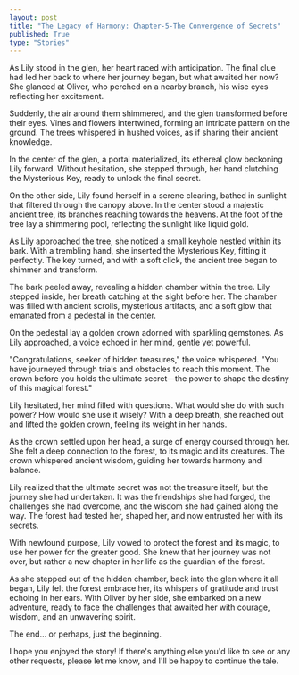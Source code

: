 ```yaml
---
layout: post
title: "The Legacy of Harmony: Chapter-5-The Convergence of Secrets"
published: True
type: "Stories"
---
```


As Lily stood in the glen, her heart raced with anticipation. The final clue had led her back to where her journey began, but what awaited her now? She glanced at Oliver, who perched on a nearby branch, his wise eyes reflecting her excitement.

Suddenly, the air around them shimmered, and the glen transformed before their eyes. Vines and flowers intertwined, forming an intricate pattern on the ground. The trees whispered in hushed voices, as if sharing their ancient knowledge.

In the center of the glen, a portal materialized, its ethereal glow beckoning Lily forward. Without hesitation, she stepped through, her hand clutching the Mysterious Key, ready to unlock the final secret.

On the other side, Lily found herself in a serene clearing, bathed in sunlight that filtered through the canopy above. In the center stood a majestic ancient tree, its branches reaching towards the heavens. At the foot of the tree lay a shimmering pool, reflecting the sunlight like liquid gold.

As Lily approached the tree, she noticed a small keyhole nestled within its bark. With a trembling hand, she inserted the Mysterious Key, fitting it perfectly. The key turned, and with a soft click, the ancient tree began to shimmer and transform.

The bark peeled away, revealing a hidden chamber within the tree. Lily stepped inside, her breath catching at the sight before her. The chamber was filled with ancient scrolls, mysterious artifacts, and a soft glow that emanated from a pedestal in the center.

On the pedestal lay a golden crown adorned with sparkling gemstones. As Lily approached, a voice echoed in her mind, gentle yet powerful.

"Congratulations, seeker of hidden treasures," the voice whispered. "You have journeyed through trials and obstacles to reach this moment. The crown before you holds the ultimate secret—the power to shape the destiny of this magical forest."

Lily hesitated, her mind filled with questions. What would she do with such power? How would she use it wisely? With a deep breath, she reached out and lifted the golden crown, feeling its weight in her hands.

As the crown settled upon her head, a surge of energy coursed through her. She felt a deep connection to the forest, to its magic and its creatures. The crown whispered ancient wisdom, guiding her towards harmony and balance.

Lily realized that the ultimate secret was not the treasure itself, but the journey she had undertaken. It was the friendships she had forged, the challenges she had overcome, and the wisdom she had gained along the way. The forest had tested her, shaped her, and now entrusted her with its secrets.

With newfound purpose, Lily vowed to protect the forest and its magic, to use her power for the greater good. She knew that her journey was not over, but rather a new chapter in her life as the guardian of the forest.

As she stepped out of the hidden chamber, back into the glen where it all began, Lily felt the forest embrace her, its whispers of gratitude and trust echoing in her ears. With Oliver by her side, she embarked on a new adventure, ready to face the challenges that awaited her with courage, wisdom, and an unwavering spirit.

The end... or perhaps, just the beginning.

I hope you enjoyed the story! If there's anything else you'd like to see or any other requests, please let me know, and I'll be happy to continue the tale.
